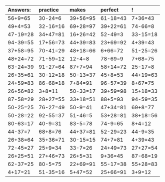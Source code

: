 | Answers: | practice | makes | perfect | ! |
| :--- | :--- | :--- | :--- | :--- |
| 56+9=65 | 30-24=6 | 39+56=95 | 61-18=43 | 7+36=43 | 
| 49+4=53 | 32-16=16 | 69+28=97 | 39+22=61 | 74-66=8 | 
| 47-19=28 | 34+47=81 | 16+26=42 | 52-49=3 | 33-15=18 | 
| 94-39=55 | 17+56=73 | 44+39=83 | 23+69=92 | 4+39=43 | 
| 37+58=95 | 70-41=29 | 48+18=66 | 6+66=72 | 51-25=26 | 
| 48+24=72 | 71-59=12 | 12-4=8 | 78-69=9 | 7+68=75 | 
| 63-24=39 | 91-27=64 | 87+7=94 | 58+14=72 | 25-17=8 | 
| 26+35=61 | 30-12=18 | 50-13=37 | 45+8=53 | 44+19=63 | 
| 24+59=83 | 86-68=18 | 7+84=91 | 96-57=39 | 8+67=75 | 
| 26+56=82 | 3+8=11 | 50-33=17 | 39+59=98 | 15+18=33 | 
| 87-58=29 | 28+27=55 | 33+18=51 | 88+5=93 | 94-59=35 | 
| 50-25=25 | 76-27=49 | 50-9=41 | 47+34=81 | 69+8=77 | 
| 50-28=22 | 92-55=37 | 51-46=5 | 53+28=81 | 38+18=56 | 
| 80-63=17 | 40-9=31 | 83-5=78 | 74-9=65 | 8+4=12 | 
| 44-37=7 | 68+8=76 | 44+37=81 | 52-29=23 | 44-9=35 | 
| 26+38=64 | 35+36=71 | 30-15=15 | 74+7=81 | 4+39=43 | 
| 72-45=27 | 25+9=34 | 33-7=26 | 24+49=73 | 27+27=54 | 
| 26+25=51 | 27+46=73 | 26+5=31 | 9+36=45 | 87-68=19 | 
| 62-37=25 | 80-5=75 | 22+69=91 | 55-17=38 | 55+28=83 | 
| 4+17=21 | 51-35=16 | 5+47=52 | 25+66=91 | 3+9=12 | 
